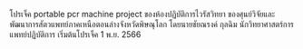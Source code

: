 โปรเจ็ค portable pcr machine project ของห้องปฏิบัติการไวรัสวิทยา ของศุนย์วิจัยและพัฒนาการสัตวแพทย์ภาคเหนือตอนล่างจังหวัดพิษณุโลก โดยนายชัยณรงค์ กุลฉิม นักวิทยาศาสตร์การแพทย์ปฏิบัติการ เริ่มต้นโปรเจ็ค 1 พ.ย. 2566

